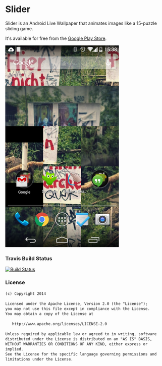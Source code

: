 # Slider

Slider is an Android Live Wallpaper that animates images like a 15-puzzle sliding game.

It's available for free from the [Google Play Store](https://play.google.com/store/apps/details?id=de.devisnik.android.sliding).

![screenshot](https://github.com/devisnik/slider/blob/master/android/artwork/screenshots/slider_1.png)

### Travis Build Status

[![Build Status](https://travis-ci.org/devisnik/slider.png)](https://travis-ci.org/devisnik/slider)

### License

    (c) Copyright 2014 

    Licensed under the Apache License, Version 2.0 (the "License");
    you may not use this file except in compliance with the License.
    You may obtain a copy of the License at

       http://www.apache.org/licenses/LICENSE-2.0

    Unless required by applicable law or agreed to in writing, software
    distributed under the License is distributed on an "AS IS" BASIS,
    WITHOUT WARRANTIES OR CONDITIONS OF ANY KIND, either express or implied.
    See the License for the specific language governing permissions and
    limitations under the License.

